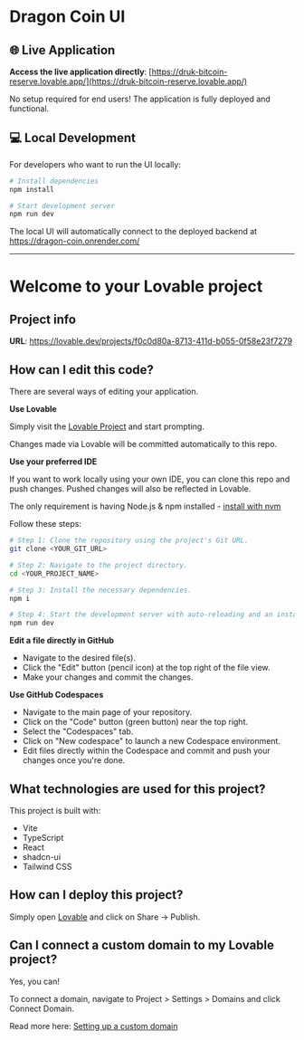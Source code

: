 # Dragon Coin UI

## 🌐 Live Application
**Access the live application directly**: [https://druk-bitcoin-reserve.lovable.app/](https://druk-bitcoin-reserve.lovable.app/)

No setup required for end users! The application is fully deployed and functional.

## 💻 Local Development
For developers who want to run the UI locally:

```bash
# Install dependencies
npm install

# Start development server
npm run dev
```

The local UI will automatically connect to the deployed backend at https://dragon-coin.onrender.com/

---

# Welcome to your Lovable project

## Project info

**URL**: https://lovable.dev/projects/f0c0d80a-8713-411d-b055-0f58e23f7279

## How can I edit this code?

There are several ways of editing your application.

**Use Lovable**

Simply visit the [Lovable Project](https://lovable.dev/projects/f0c0d80a-8713-411d-b055-0f58e23f7279) and start prompting.

Changes made via Lovable will be committed automatically to this repo.

**Use your preferred IDE**

If you want to work locally using your own IDE, you can clone this repo and push changes. Pushed changes will also be reflected in Lovable.

The only requirement is having Node.js & npm installed - [install with nvm](https://github.com/nvm-sh/nvm#installing-and-updating)

Follow these steps:

```sh
# Step 1: Clone the repository using the project's Git URL.
git clone <YOUR_GIT_URL>

# Step 2: Navigate to the project directory.
cd <YOUR_PROJECT_NAME>

# Step 3: Install the necessary dependencies.
npm i

# Step 4: Start the development server with auto-reloading and an instant preview.
npm run dev
```

**Edit a file directly in GitHub**

- Navigate to the desired file(s).
- Click the "Edit" button (pencil icon) at the top right of the file view.
- Make your changes and commit the changes.

**Use GitHub Codespaces**

- Navigate to the main page of your repository.
- Click on the "Code" button (green button) near the top right.
- Select the "Codespaces" tab.
- Click on "New codespace" to launch a new Codespace environment.
- Edit files directly within the Codespace and commit and push your changes once you're done.

## What technologies are used for this project?

This project is built with:

- Vite
- TypeScript
- React
- shadcn-ui
- Tailwind CSS

## How can I deploy this project?

Simply open [Lovable](https://lovable.dev/projects/f0c0d80a-8713-411d-b055-0f58e23f7279) and click on Share -> Publish.

## Can I connect a custom domain to my Lovable project?

Yes, you can!

To connect a domain, navigate to Project > Settings > Domains and click Connect Domain.

Read more here: [Setting up a custom domain](https://docs.lovable.dev/tips-tricks/custom-domain#step-by-step-guide)
